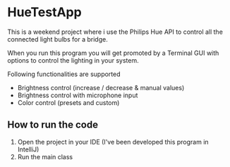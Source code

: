 # HueTestApp
This is a weekend project where i use the Philips Hue API to control all the connected light bulbs for a bridge.

When you run this program you will get promoted by a Terminal GUI with options to control the lighting in your system.

Following functionalities are supported
* Brightness control (increase / decrease & manual values)
* Brightness control with microphone input
* Color control (presets and custom)

## How to run the code
1. Open the project in your IDE (I've been developed this program in IntelliJ)
2. Run the main class
